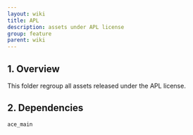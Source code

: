```yaml
---
layout: wiki
title: APL
description: assets under APL license
group: feature
parent: wiki
---
```


## 1. Overview

This folder regroup all assets released under the APL license.

## 2. Dependencies

`ace_main`
